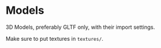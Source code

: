 
# Models

3D Models, preferably GLTF only, with their import settings.

Make sure to put textures in `textures/`.

